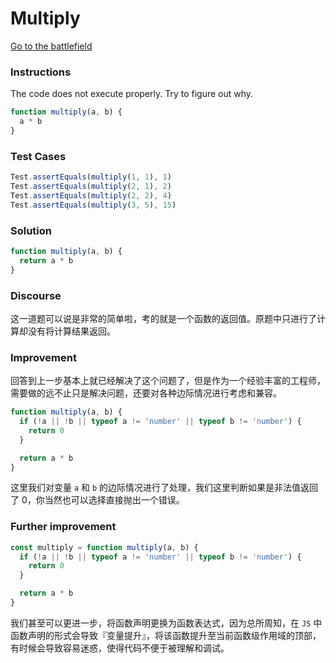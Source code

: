 # Multiply

[Go to the battlefield](https://www.codewars.com/kata/multiply/train/javascript)

### Instructions

The code does not execute properly. Try to figure out why.

```js
function multiply(a, b) {
  a * b
}
```

### Test Cases

```js
Test.assertEquals(multiply(1, 1), 1)
Test.assertEquals(multiply(2, 1), 2)
Test.assertEquals(multiply(2, 2), 4)
Test.assertEquals(multiply(3, 5), 15)
```

### Solution

```js
function multiply(a, b) {
  return a * b
}
```

### Discourse

这一道题可以说是非常的简单啦，考的就是一个函数的返回值。原题中只进行了计算却没有将计算结果返回。

### Improvement

回答到上一步基本上就已经解决了这个问题了，但是作为一个经验丰富的工程师，需要做的远不止只是解决问题，还要对各种边际情况进行考虑和兼容。

```js
function multiply(a, b) {
  if (!a || !b || typeof a != 'number' || typeof b != 'number') {
    return 0
  }

  return a * b
}
```

这里我们对变量 `a` 和 `b` 的边际情况进行了处理，我们这里判断如果是非法值返回了 0，你当然也可以选择直接抛出一个错误。

### Further improvement

```js
const multiply = function multiply(a, b) {
  if (!a || !b || typeof a != 'number' || typeof b != 'number') {
    return 0
  }

  return a * b
}
```

我们甚至可以更进一步，将函数声明更换为函数表达式，因为总所周知，在 `JS` 中函数声明的形式会导致『变量提升』，将该函数提升至当前函数级作用域的顶部，有时候会导致容易迷惑，使得代码不便于被理解和调试。
